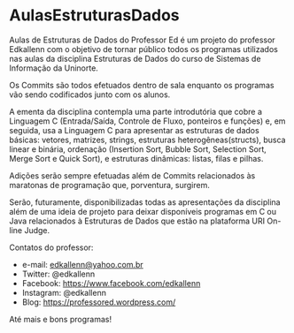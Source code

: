 # AulasEstruturasDados

Aulas de Estruturas de Dados do Professor Ed é um projeto do professor Edkallenn com o objetivo de tornar público todos os programas utilizados nas aulas da disciplina Estruturas de Dados do curso de Sistemas de Informação da Uninorte.

Os Commits são todos efetuados dentro de sala enquanto os programas vão sendo codificados junto com os alunos.

A ementa da disciplina contempla uma parte introdutória que cobre a Linguagem C (Entrada/Saída, Controle de Fluxo, ponteiros e funções) e, em seguida, usa a Linguagem C para apresentar as estruturas de dados básicas: vetores, matrizes, strings, estruturas heterogêneas(structs), busca linear e binária, ordenação (Insertion Sort, Bubble Sort, Selection Sort, Merge Sort e Quick Sort), e estruturas dinâmicas: listas, filas e pilhas.

Adições serão sempre efetuadas além de Commits relacionados às maratonas de programação que, porventura, surgirem.

Serão, futuramente, disponibilizadas todas as apresentações da disciplina além de uma ideia de projeto para deixar disponíveis programas em C ou Java relacionados à Estruturas de Dados que estão na plataforma URI On-line Judge.

Contatos do professor: 
- e-mail: edkallenn@yahoo.com.br
- Twitter: @edkallenn
- Facebook: https://www.facebook.com/edkallenn
- Instagram: @edkallenn
- Blog: https://professored.wordpress.com/

Até mais e bons programas!
